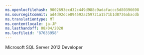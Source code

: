 ```yaml
---
ms.openlocfilehash: 9002693ecd32c449d988c9adafaccc5d80396698
ms.sourcegitcommit: ad4d92dce894592a259721a1571b1d8736abacdb
ms.translationtype: MT
ms.contentlocale: ja-JP
ms.lasthandoff: 08/04/2020
ms.locfileid: "87633958"
---
```

Microsoft SQL Server 2012 Developer
